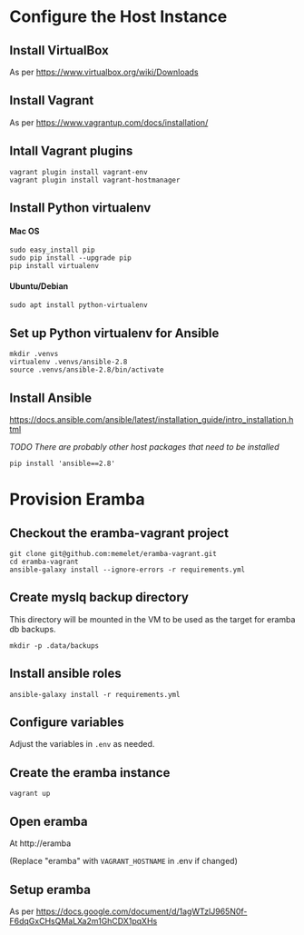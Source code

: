 # Configure the Host Instance

## Install VirtualBox
As per https://www.virtualbox.org/wiki/Downloads

## Install Vagrant
As per https://www.vagrantup.com/docs/installation/

## Intall Vagrant plugins
```
vagrant plugin install vagrant-env
vagrant plugin install vagrant-hostmanager
```

## Install Python virtualenv
#### Mac OS
```
sudo easy_install pip
sudo pip install --upgrade pip
pip install virtualenv
```

#### Ubuntu/Debian
```
sudo apt install python-virtualenv
```

## Set up Python virtualenv for Ansible
```
mkdir .venvs
virtualenv .venvs/ansible-2.8
source .venvs/ansible-2.8/bin/activate
```

## Install Ansible

https://docs.ansible.com/ansible/latest/installation_guide/intro_installation.html

*TODO There are probably other host packages that need to be installed*
```
pip install 'ansible==2.8'
```

# Provision Eramba

## Checkout the eramba-vagrant project
```
git clone git@github.com:memelet/eramba-vagrant.git
cd eramba-vagrant
ansible-galaxy install --ignore-errors -r requirements.yml
```

## Create myslq backup directory
This directory will be mounted in the VM to be used as the target for eramba db backups.
```
mkdir -p .data/backups
```

## Install ansible roles
```
ansible-galaxy install -r requirements.yml
```

## Configure variables

Adjust the variables in `.env` as needed.

## Create the eramba instance

```
vagrant up
```

## Open eramba
At http://eramba

(Replace "eramba" with `VAGRANT_HOSTNAME` in .env if changed)

## Setup eramba

As per https://docs.google.com/document/d/1agWTzlJ965N0f-F6dqGxCHsQMaLXa2m1GhCDX1pqXHs

